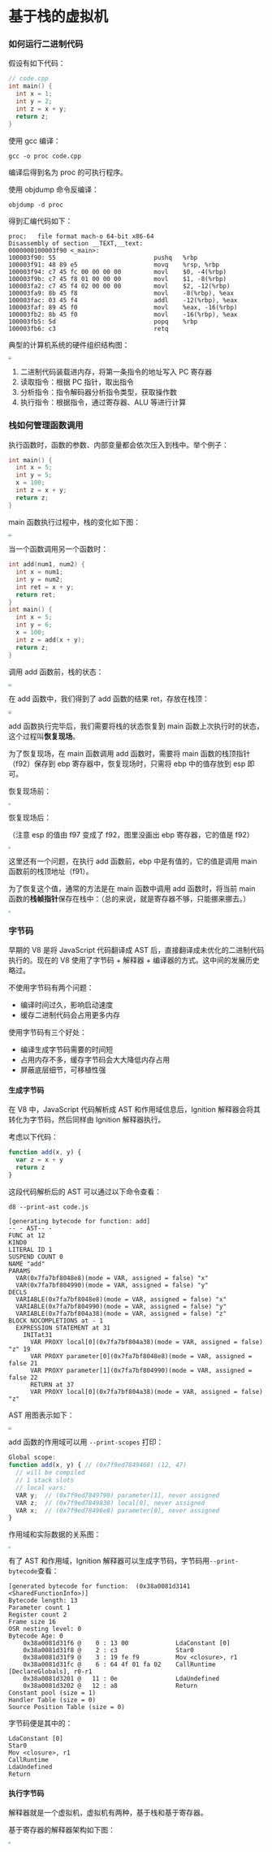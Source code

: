 # 基于栈的虚拟机

### 如何运行二进制代码

假设有如下代码：

```c++
// code.cpp
int main() {
  int x = 1;
  int y = 2;
  int z = x + y;
  return z;
}
```

使用 gcc 编译：

```shell
gcc -o proc code.cpp
```

编译后得到名为 proc 的可执行程序。

使用 objdump 命令反编译：

```shell
objdump -d proc
```

得到汇编代码如下：

```assembly
proc:	file format mach-o 64-bit x86-64
Disassembly of section __TEXT,__text:
0000000100003f90 <_main>:
100003f90: 55                          	pushq	%rbp
100003f91: 48 89 e5                    	movq	%rsp, %rbp
100003f94: c7 45 fc 00 00 00 00        	movl	$0, -4(%rbp)
100003f9b: c7 45 f8 01 00 00 00        	movl	$1, -8(%rbp)
100003fa2: c7 45 f4 02 00 00 00        	movl	$2, -12(%rbp)
100003fa9: 8b 45 f8                    	movl	-8(%rbp), %eax
100003fac: 03 45 f4                    	addl	-12(%rbp), %eax
100003faf: 89 45 f0                    	movl	%eax, -16(%rbp)
100003fb2: 8b 45 f0                    	movl	-16(%rbp), %eax
100003fb5: 5d                          	popq	%rbp
100003fb6: c3                          	retq
```

典型的计算机系统的硬件组织结构图：

<img src="https://raw.githubusercontent.com/yamsfeer/pic-bed/master/008i3skNgy1gwev019jeoj31hc0u0dhq.jpg" style="zoom: 35%;" />

1. 二进制代码装载进内存，将第一条指令的地址写入 PC 寄存器
2. 读取指令：根据 PC 指针，取出指令
3. 分析指令：指令解码器分析指令类型，获取操作数
4. 执行指令：根据指令，通过寄存器、ALU 等进行计算

### 栈如何管理函数调用

执行函数时，函数的参数、内部变量都会依次压入到栈中。举个例子：

```c++
int main() {
  int x = 5;
  int y = 5;
  x = 100;
  int z = x + y;
  return z;
}
```

main 函数执行过程中，栈的变化如下图：

<img src="https://raw.githubusercontent.com/yamsfeer/pic-bed/master/008i3skNgy1gweuzz9xybj31hc0u0di6.jpg" style="zoom: 35%;" />

当一个函数调用另一个函数时：

```c++
int add(num1, num2) {
  int x = num1;
  int y = num2;
  int ret = x + y;
  return ret;
}
int main() {
  int x = 5;
  int y = 6;
  x = 100;
  int z = add(x + y);
  return z;
}
```

调用 add 函数前，栈的状态：

<img src="https://raw.githubusercontent.com/yamsfeer/pic-bed/master/008i3skNgy1gweuzxh8uwj31hc0u00u1.jpg" style="zoom: 35%;" />

在 add 函数中，我们得到了 add 函数的结果 ret，存放在栈顶：

<img src="https://raw.githubusercontent.com/yamsfeer/pic-bed/master/008i3skNgy1gwev01s4o1j31rg0snjuk.jpg" style="zoom: 35%;" />

add 函数执行完毕后，我们需要将栈的状态恢复到 main 函数上次执行时的状态，这个过程叫**恢复现场**。

为了恢复现场，在 main 函数调用 add 函数时，需要将 main 函数的栈顶指针（f92）保存到 ebp 寄存器中，恢复现场时，只需将 ebp 中的值存放到 esp 即可。

恢复现场前：

<img src="https://raw.githubusercontent.com/yamsfeer/pic-bed/master/008i3skNgy1gweuzztinlj31rg0ptn04.jpg" style="zoom: 25%;" />

恢复现场后：

（注意 esp 的值由 f97 变成了 f92，图里没画出 ebp 寄存器，它的值是 f92）

<img src="https://raw.githubusercontent.com/yamsfeer/pic-bed/master/008i3skNgy1gwev02pzmvj31rg0ptq65.jpg" style="zoom: 25%;" />

这里还有一个问题，在执行 add 函数前，ebp 中是有值的，它的值是调用 main 函数前的栈顶地址（f91）。

为了恢复这个值，通常的方法是在 main 函数中调用 add 函数时，将当前 main 函数的**栈帧指针**保存在栈中：（总的来说，就是寄存器不够，只能挪来挪去。）

<img src="https://raw.githubusercontent.com/yamsfeer/pic-bed/master/008i3skNgy1gweuzxvau0j31rg0tago4.jpg" style="zoom: 25%;" />

### 字节码

早期的 V8 是将 JavaScript 代码翻译成 AST 后，直接翻译成未优化的二进制代码执行的。现在的 V8 使用了字节码 + 解释器 + 编译器的方式。这中间的发展历史略过。

不使用字节码有两个问题：

* 编译时间过久，影响启动速度
* 缓存二进制代码会占用更多内存

使用字节码有三个好处：

* 编译生成字节码需要的时间短
* 占用内存不多，缓存字节码会大大降低内存占用
* 屏蔽底层细节，可移植性强

#### 生成字节码

在 V8 中，JavaScript 代码解析成 AST 和作用域信息后，Ignition 解释器会将其转化为字节码，然后同样由 Ignition 解释器执行。

考虑以下代码：

```javascript
function add(x, y) {
  var z = x + y
  return z
}
```

这段代码解析后的 AST 可以通过以下命令查看：

```shell
d8 --print-ast code.js
```

```
[generating bytecode for function: add]
-- - AST-- -
FUNC at 12
KIND0
LITERAL ID 1
SUSPEND COUNT 0
NAME "add"
PARAMS
  VAR(0x7fa7bf8048e8)(mode = VAR, assigned = false) "x"
  VAR(0x7fa7bf804990)(mode = VAR, assigned = false) "y"
DECLS
  VARIABLE(0x7fa7bf8048e8)(mode = VAR, assigned = false) "x"
  VARIABLE(0x7fa7bf804990)(mode = VAR, assigned = false) "y"
  VARIABLE(0x7fa7bf804a38)(mode = VAR, assigned = false) "z"
BLOCK NOCOMPLETIONS at - 1
  EXPRESSION STATEMENT at 31
    INITat31
      VAR PROXY local[0](0x7fa7bf804a38)(mode = VAR, assigned = false) "z" 19
      VAR PROXY parameter[0](0x7fa7bf8048e8)(mode = VAR, assigned = false 21
      VAR PROXY parameter[1](0x7fa7bf804990)(mode = VAR, assigned = false 22
      RETURN at 37
      VAR PROXY local[0](0x7fa7bf804a38)(mode = VAR, assigned = false) "z"
```

AST 用图表示如下：

<img src="https://raw.githubusercontent.com/yamsfeer/pic-bed/master/008i3skNgy1gwev00detgj31hc0u0wge.jpg" style="zoom: 35%;" />

add 函数的作用域可以用 `--print-scopes` 打印：

```javascript
Global scope:
function add(x, y) { // (0x7f9ed7849468) (12, 47)
  // will be compiled
  // 1 stack slots
  // local vars:
  VAR y;  // (0x7f9ed7849790) parameter[1], never assigned
  VAR z;  // (0x7f9ed7849838) local[0], never assigned
  VAR x;  // (0x7f9ed78496e8) parameter[0], never assigned
}
```

作用域和实际数据的关系图：

<img src="https://raw.githubusercontent.com/yamsfeer/pic-bed/master/008i3skNgy1gwev0331pfj31rg0qymz5.jpg" style="zoom: 25%;" />

有了 AST 和作用域，Ignition 解释器可以生成字节码，字节码用`--print-bytecode`查看：

```
[generated bytecode for function:  (0x38a0081d3141 <SharedFunctionInfo>)]
Bytecode length: 13
Parameter count 1
Register count 2
Frame size 16
OSR nesting level: 0
Bytecode Age: 0
    0x38a0081d31f6 @    0 : 13 00             LdaConstant [0]
    0x38a0081d31f8 @    2 : c3                Star0
    0x38a0081d31f9 @    3 : 19 fe f9          Mov <closure>, r1
    0x38a0081d31fc @    6 : 64 4f 01 fa 02    CallRuntime [DeclareGlobals], r0-r1
    0x38a0081d3201 @   11 : 0e                LdaUndefined
    0x38a0081d3202 @   12 : a8                Return
Constant pool (size = 1)
Handler Table (size = 0)
Source Position Table (size = 0)
```

字节码便是其中的：

```assembly
LdaConstant [0]
Star0
Mov <closure>, r1
CallRuntime
LdaUndefined
Return
```

#### 执行字节码

解释器就是一个虚拟机，虚拟机有两种，基于栈和基于寄存器。

基于寄存器的解释器架构如下图：

<img src="https://raw.githubusercontent.com/yamsfeer/pic-bed/master/008i3skNgy1gweuzx8dncj31hc0u00u1.jpg" style="zoom: 25%;" />